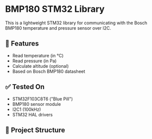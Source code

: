 # BMP180 STM32 Library

This is a lightweight STM32 library for communicating with the Bosch BMP180 temperature and pressure sensor over I2C.

## 📌 Features

- Read temperature (in °C)
- Read pressure (in Pa)
- Calculate altitude (optional)
- Based on Bosch BMP180 datasheet

## ✅ Tested On

- STM32F103C8T6 ("Blue Pill")
- BMP180 sensor module
- I2C1 (100kHz)
- STM32 HAL drivers

## 📂 Project Structure

